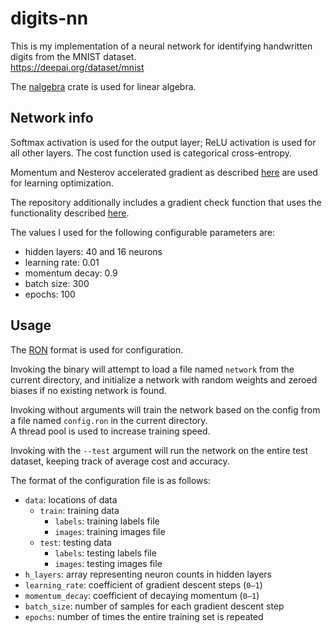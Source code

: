 # digits-nn

This is my implementation of a neural network for identifying
handwritten digits from the MNIST dataset.  
<https://deepai.org/dataset/mnist>

The [nalgebra](https://crates.io/crates/nalgebra) crate is
used for linear algebra.

## Network info

Softmax activation is used for the output layer; ReLU activation
is used for all other layers. The cost function used is categorical
cross-entropy.

Momentum and Nesterov accelerated gradient as described
[here](https://ruder.io/optimizing-gradient-descent/index.html)
are used for learning optimization.

The repository additionally includes a gradient check function
that uses the functionality described
[here](https://cs231n.github.io/neural-networks-3/#gradcheck).

The values I used for the following configurable parameters are:

* hidden layers: 40 and 16 neurons
* learning rate: 0.01
* momentum decay: 0.9
* batch size: 300
* epochs: 100

## Usage

The [RON](https://github.com/ron-rs/ron) format is used for
configuration.

Invoking the binary will attempt to load a file named `network` from
the current directory, and initialize a network with random weights
and zeroed biases if no existing network is found.

Invoking without arguments will train the network based on the config
from a file named `config.ron` in the current directory.  
A thread pool is used to increase training speed.

Invoking with the `--test` argument will run the network on the
entire test dataset, keeping track of average cost and accuracy.

The format of the configuration file is as follows:

* `data`: locations of data
  * `train`: training data
    * `labels`: training labels file
    * `images`: training images file
  * `test`: testing data
    * `labels`: testing labels file
    * `images`: testing images file
* `h_layers`: array representing neuron counts in hidden layers
* `learning_rate`: coefficient of gradient descent steps (`0–1`)
* `momentum_decay`: coefficient of decaying momentum (`0–1`)
* `batch_size`: number of samples for each gradient descent step
* `epochs`: number of times the entire training set is repeated
